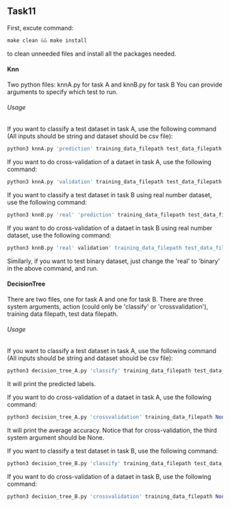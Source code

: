 ## Task11

First, excute command:
```python
make clean && make install
```
to clean unneeded files and install all the packages needed. 

#### Knn
Two python files: knnA.py for task A and knnB.py for task B
You can provide arguments to specify which test to run.

###### Usage
If you want to classify a test dataset in task A, use the following command (All inputs should be string and dataset should be csv file):

```python
python3 knnA.py 'prediction' training_data_filepath test_data_filepath
```

If you want to do cross-validation of a dataet in task A, use the following command:

```python
python3 knnA.py 'validation' training_data_filepath test_data_filepath
```

If you want to classify a test dataset in task B using real number dataset, use the following command:

```python
python3 knnB.py 'real' 'prediction' training_data_filepath test_data_filepath
```

If you want to do cross-validation of a dataet in task B using real number dataset, use the following command:

```python
python3 knnB.py 'real' validation' training_data_filepath test_data_filepath
```

Similarly, if you want to test binary dataset, just change the 'real' to 'binary' in the above command, and run.

#### DecisionTree
There are two files, one for task A and one for task B. 
There are three system arguments, action (could only be 'classify' or 'crossvalidation'), training data filepath, test data filepath.

###### Usage

If you want to classify a test dataset in task A, use the following command (All inputs should be string and dataset should be csv file):

```python
python3 decision_tree_A.py 'classify' training_data_filepath test_data_filepath
```

It will print the predicted labels.

If you want to do cross-validation of a dataet in task A, use the following command:

```python
python3 decision_tree_A.py 'crossvalidation' training_data_filepath None
```

It will print the average accuracy. Notice that for cross-validation, the third system argument should be None.

If you want to classify a test dataset in task B, use the following command:

```python
python3 decision_tree_B.py 'classify' training_data_filepath test_data_filepath
```

If you want to do cross-validation of a dataet in task B, use the following command:

```python
python3 decision_tree_B.py 'crossvalidation' training_data_filepath None
```
